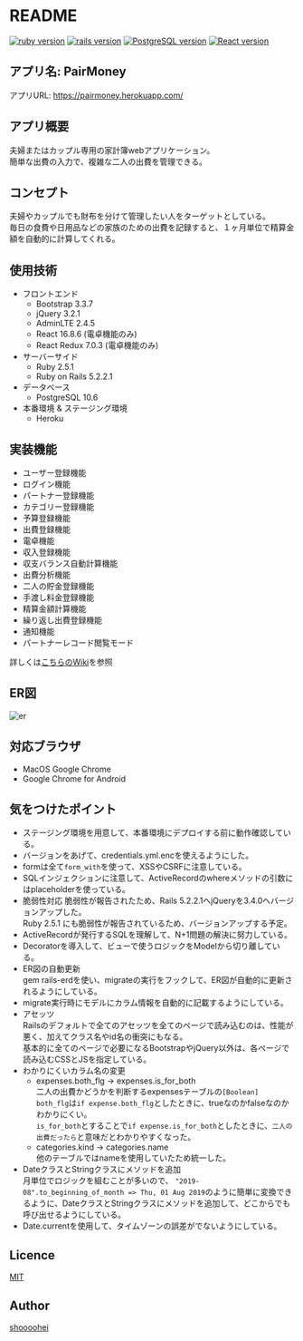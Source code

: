 # README

[![ruby version](https://img.shields.io/badge/Ruby-v2.5.1-red.svg)](https://www.ruby-lang.org/ja/)
[![rails version](https://img.shields.io/badge/Rails-v5.2.2.1-critical.svg)](http://rubyonrails.org/)
[![PostgreSQL version](https://img.shields.io/badge/PostgreSQL-v10.6-blue.svg)](https://www.postgresql.org/)
[![React version](https://img.shields.io/badge/React-v16.8.6-green.svg)](https://reactjs.org/)

## アプリ名: PairMoney
アプリURL: https://pairmoney.herokuapp.com/

## アプリ概要
夫婦またはカップル専用の家計簿webアプリケーション。  
簡単な出費の入力で、複雑な二人の出費を管理できる。  

## コンセプト
夫婦やカップルでも財布を分けて管理したい人をターゲットとしている。  
毎日の食費や日用品などの家族のための出費を記録すると、１ヶ月単位で精算金額を自動的に計算してくれる。  

## 使用技術
- フロントエンド
  - Bootstrap 3.3.7
  - jQuery 3.2.1
  - AdminLTE 2.4.5
  - React 16.8.6 (電卓機能のみ)
  - React Redux 7.0.3 (電卓機能のみ)
- サーバーサイド
  - Ruby 2.5.1
  - Ruby on Rails 5.2.2.1
- データベース
  - PostgreSQL 10.6
- 本番環境 & ステージング環境
  - Heroku

## 実装機能
- ユーザー登録機能
- ログイン機能
- パートナー登録機能
- カテゴリー登録機能
- 予算登録機能
- 出費登録機能
- 電卓機能
- 収入登録機能
- 収支バランス自動計算機能
- 出費分析機能
- 二人の貯金登録機能
- 手渡し料金登録機能
- 精算金額計算機能
- 繰り返し出費登録機能
- 通知機能
- パートナーレコード閲覧モード

詳しくは[こちらのWiki](https://github.com/shoooohei/household_account_book/wiki)を参照

## ER図
![er](https://github.com/shoooohei/household_account_book/blob/master/erd.png)

## 対応ブラウザ
- MacOS Google Chrome
- Google Chrome for Android

## 気をつけたポイント
- ステージング環境を用意して、本番環境にデプロイする前に動作確認している。
- バージョンをあげて、credentials.yml.encを使えるようにした。
- formは全て`form_with`を使って、XSSやCSRFに注意している。
- SQLインジェクションに注意して、ActiveRecordのwhereメソッドの引数にはplaceholderを使っている。
- 脆弱性対応
  脆弱性が報告されたため、Rails 5.2.2.1へjQueryを3.4.0へバージョンアップした。  
  Ruby 2.5.1 にも脆弱性が報告されているため、バージョンアップする予定。
- ActiveRecordが発行するSQLを理解して、N+1問題の解決に努力している。
- Decoratorを導入して、ビューで使うロジックをModelから切り離している。
- ER図の自動更新  
  gem rails-erdを使い、migrateの実行をフックして、ER図が自動的に更新されるようにしている。
- migrate実行時にモデルにカラム情報を自動的に記載するようにしている。
- アセッツ  
  Railsのデフォルトで全てのアセッツを全てのページで読み込むのは、性能が悪く、加えてクラス名やid名の衝突にもなる。  
  基本的に全てのページで必要になるBootstrapやjQuery以外は、各ページで読み込むCSSとJSを指定している。
- わかりにくいカラム名の変更
  - expenses.both_flg → expenses.is_for_both  
    二人の出費かどうかを判断するexpensesテーブルの`[Boolean] both_flg`は`if expense.both_flg`としたときに、trueなのかfalseなのかわかりにくい。  
    `is_for_both`とすることで`if expense.is_for_both`としたときに、`二人の出費だったら`と意味だとわかりやすくなった。
  - categories.kind → categories.name  
    他のテーブルではnameを使用していたため統一した。
- DateクラスとStringクラスにメソッドを追加  
  月単位でロジックを組むことが多いので、 `"2019-08".to_beginning_of_month => Thu, 01 Aug 2019`のように簡単に変換できるように、DateクラスとStringクラスにメソッドを追加して、どこからでも呼び出せるようにしている。
- Date.currentを使用して、タイムゾーンの誤差がでないようにしている。

## Licence

[MIT](https://github.com/tcnksm/tool/blob/master/LICENCE)

## Author

[shoooohei](https://github.com/shoooohei)
